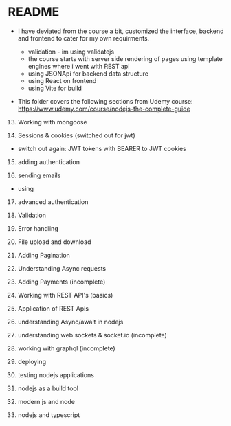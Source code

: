 # README

- I have deviated from the course a bit, customized the interface, backend and frontend to cater for my own requirments.

  - validation - im using validatejs
  - the course starts with server side rendering of pages using template engines where i went with REST api
  - using JSONApi for backend data structure
  - using React on frontend
  - using Vite for build

- This folder covers the following sections from Udemy course:
  https://www.udemy.com/course/nodejs-the-complete-guide

13. Working with mongoose

14. Sessions & cookies (switched out for jwt)

- switch out again: JWT tokens with BEARER to JWT cookies

15. adding authentication

16. sending emails

- using

17. advanced authentication

18. Validation

19. Error handling

20. File upload and download

21. Adding Pagination

22. Understanding Async requests

23. Adding Payments (incomplete)

24. Working with REST API's (basics)

25. Application of REST Apis

26. understanding Async/await in nodejs

27. understanding web sockets & socket.io (incomplete)

28. working with graphql (incomplete)

29. deploying

30. testing nodejs applications

31. nodejs as a build tool

32. modern js and node

33. nodejs and typescript
